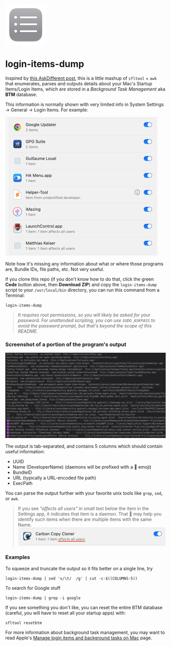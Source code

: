<img src=icon.png width=128>

# login-items-dump

Inspired by [this AskDifferent post](https://apple.stackexchange.com/questions/465920/how-to-determine-details-of-backgound-process), this is a little mashup of `sfltool` + `awk` that enumerates, parses and outputs details about your Mac's Startup Items/Login Items, which are stored in a *Background Task Management* aka **BTM** database.

This information is normally shown with very limited info in System Settings → General → Login Items. For example:

<img src=image1.png width=478>

Note how it's missing any information about what or where those programs are, Bundle IDs, file paths, etc. Not very useful.

If you clone this repo (if you don't know how to do that, click the green **Code** button above, then **Download ZIP**) and copy the `login-items-dump` script to your `/usr/local/bin` directory, you can run this command from a Terminal:

```
login-items-dump
```

> *It requires root permissions, so you will likely be asked for your password. For unattended scripting, you can use `SUDO_ASKPASS` to avoid the password prompt, but that's beyond the scope of this README.*

### Screenshot of a portion of the program's output

<img src=image2.png width=1016>

The output is tab-separated, and contains 5 columns which should contain useful information:

- UUID
- Name (DeveloperName) (daemons will be prefixed with a 👿 emoji)
- BundleID
- URL (typically a URL-encoded file path)
- ExecPath

You can parse the output further with your favorite unix tools like `grep`, `sed`, or `awk`.

> If you see _"affects all users"_ in small text below the item in the Settings app, it indicates that item is a daemon. That 👿 may help you identify such items when there are multiple items with the same Name.
> <img src=image3.png width=464>

### Examples

To squeeze and truncate the output so it fits better on a single line, try

```
login-items-dump | sed 's/\t/  /g' | cut -c-$((COLUMNS-5))
```

To search for Google stuff
```
login-items-dump | grep -i google
```

If you see something you don't like, you can reset the entire BTM database (careful, you will have to reset all your startup apps) with:
```
sfltool resetbtm
```

For more information about background task management, you may want to read Apple's [Manage login items and background tasks on Mac](https://support.apple.com/guide/deployment/manage-login-items-background-tasks-mac-depdca572563/web) page.
